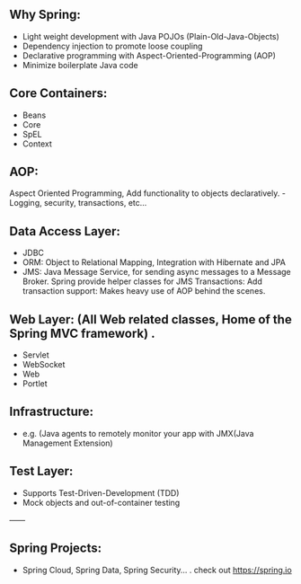 ## Why Spring:  

* Light weight development with Java POJOs (Plain-Old-Java-Objects)   
* Dependency injection to promote loose coupling  
* Declarative programming with Aspect-Oriented-Programming (AOP)  
* Minimize boilerplate Java code  


## Core Containers:

* Beans  
* Core  
* SpEL 
* Context  

## AOP:  
Aspect Oriented Programming, Add functionality to objects declaratively. -Logging, security, transactions, etc…

## Data Access Layer:  
* JDBC  
* ORM: Object to Relational Mapping, Integration with Hibernate and JPA  
* JMS: Java Message Service, for sending async messages to a Message Broker. Spring provide helper classes for JMS
Transactions: Add transaction support: Makes heavy use of AOP behind the scenes.  


## Web Layer: (All Web related classes, Home of the Spring MVC framework) . 
* Servlet  
* WebSocket  
* Web  
* Portlet  

## Infrastructure: 
* e.g. (Java agents to remotely monitor your app with JMX(Java Management Extension)    

## Test Layer:  
* Supports Test-Driven-Development (TDD)  
* Mock objects and out-of-container testing  



——

## Spring Projects:
* Spring Cloud, Spring Data, Spring Security… . 
check out https://spring.io
